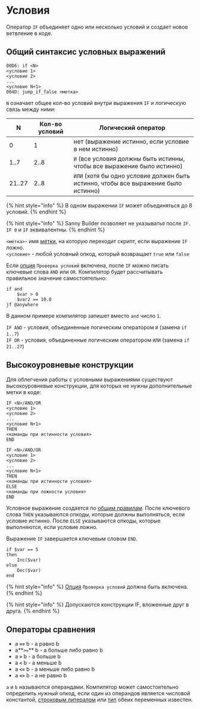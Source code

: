 # Условия

Оператор `IF` объединяет одно или несколько условий и создает новое ветвление в коде.

## Общий синтаксис условных выражений

`00D6: if <N>`\
&#x20; `<условие 1>`\
&#x20; `<условие 2>`\
`...`\
&#x20; `<условие N+1>`\
`004D: jump_if_false <метка>`

`N` означает общее кол-во условий внутри выражения `IF` и логическую связь между ними:

| N      | Кол-во условий | Логический оператор                                                                |
| ------ | -------------- | ---------------------------------------------------------------------------------- |
| 0      | 1              | нет (выражение истинно, если условие в нем истинно)                                |
| 1..7   | 2..8           | `И` (все условия должны быть истинны, чтобы все выражение было истинно)            |
| 21..27 | 2..8           | `ИЛИ` (хотя бы одно условие должен быть истинно, чтобы все выражение было истинно) |

{% hint style="info" %}
В одном выражении `IF` может объединяться до 8 условий.&#x20;
{% endhint %}

{% hint style="info" %}
Sanny Builder позволяет не указывать`0` после `IF. IF 0` и  `IF` эквивалентны.
{% endhint %}

`<метка>`- имя [метки](data-types.md#metki), на которую переходит скрипт, если выражение `IF` ложно.\
`<условие>` - любой условный опкод, который возвращает `true` или `false`&#x20;

Если [опция](../editor/options/general.md#proverka-uslovii)  `Проверка условий` включена, после `IF` можно писать ключевые слова `AND` или `OR`. Компилятор будет рассчитывать правильное значение самостоятельно:

```
if and 
    $var > 0
    $var2 == 10.0
jf @anywhere
```

В данном примере компилятор запишет вместо `and` число  `1`.

`IF AND` - условия, объединенные логическим оператором `И` (замена `if 1..7`)\
`IF OR` - условия, объединенные логическим оператором `ИЛИ` (замена `if 21..27`)

## Высокоуровневые конструкции

Для облегчения работы с условными выражениями существуют высокоуровневые конструкции, для которых не нужны дополнительные метки в коде:

`IF <N>/AND/OR`\
&#x20; `<условие 1>`\
&#x20; `<условие 2>`\
&#x20; `...`\
&#x20; `<условие N+1>`\
`THEN`\
&#x20; `<команды при истинности условия>`\
`END`&#x20;

`IF <N>/AND/OR`\
&#x20; `<условие 1>`\
&#x20; `<условие 2>`\
&#x20; `...`\
&#x20; `<условие N+1>`\
`THEN`\
&#x20; `<команды при истинности условия>`\
`ELSE`\
&#x20; `<команды при ложности условия>`\
`END`

Условное выражение создается по [общим правилам](conditions.md#obshii-sintaksis-uslovnykh-vyrazhenii). После ключевого слова `THEN` указываются опкоды, которые должны выполняться, если условие истинно. После `ELSE` указываются опкоды, которые выполняются, если условие ложно.&#x20;

Выражение `IF` завершается ключевым словом `END`.

```
if $var == 5
then
    Inc($var)
else
    Dec($var)
end
```

{% hint style="info" %}
[Опция](../editor/options/general.md#proverka-uslovii) `Проверка условий` должна быть включена.
{% endhint %}

{% hint style="info" %}
Допускаются конструкции IF, вложенные друг в друга.
{% endhint %}

## Операторы сравнения

* a **`==`** b - a равно b&#x20;
* a**`>=`** b - a больше либо равно b&#x20;
* a **`>`** b - a больше b&#x20;
* a **`<`** b - a меньше b&#x20;
* a **`<=`** b - a меньше либо равно b&#x20;
* a **`<>`** b - a не равно b

`a` и `b` называются операндами. Компилятор может самостоятельно определить нужный опкод, если один из операндов является числовой константой, [строковым литералом](data-types.md#strokovye-literaly) или [тип](variables.md#konstrukciya-var-end) обеих переменных известен.

